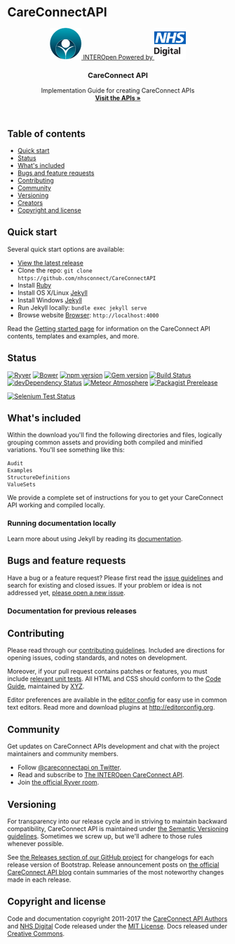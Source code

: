 # CareConnectAPI

<p align="center">
  <a href="https://v4-alpha.getbootstrap.com">
  	<img src="images/interopen.png" height=72> INTEROpen
  	Powered by
    <img src="images/logo.png" height=72>
  </a>

  <h3 align="center">CareConnect API</h3>

  <p align="center">
    Implementation Guide for creating CareConnect APIs
    <br>
    <a href="#"><strong>Visit the APIs &raquo;</strong></a>
  </p>
</p>

<br>

## Table of contents

- [Quick start](#quick-start)
- [Status](#status)
- [What's included](#whats-included)
- [Bugs and feature requests](#bugs-and-feature-requests)
- [Contributing](#contributing)
- [Community](#community)
- [Versioning](#versioning)
- [Creators](#creators)
- [Copyright and license](#copyright-and-license)

## Quick start

Several quick start options are available:

- [View the latest release]( )
- Clone the repo: `git clone https://github.com/nhsconnect/CareConnectAPI`
- Install [Ruby](https://www.ruby-lang.org/en/documentation/installation/#homebrew)
- Install OS X/Linux [Jekyll](https://jekyllrb.com/docs/installation/)
- Install Windows [Jekyll](https://jekyllrb.com/docs/windows/)
- Run Jekyll locally: `bundle exec jekyll serve`
- Browse website [Browser](http://localhost:4000): `http://localhost:4000`

Read the [Getting started page](#) for information on the CareConnect API contents, templates and examples, and more.

## Status

[![Ryver]()](https://interopen.ryver.com/)
[![Bower]()]()
[![npm version]()]()
[![Gem version]()]()
[![Build Status]()]( )
[![devDependency Status]()]( )
[![Meteor Atmosphere]()]()
[![Packagist Prerelease]()]()

[![Selenium Test Status]()]()

## What's included

Within the download you'll find the following directories and files, logically grouping common assets and providing both compiled and minified variations. You'll see something like this:

```
Audit
Examples
StructureDefinitions
ValueSets
```

We provide a complete set of instructions for you to get your CareConnect API working and compiled locally.

### Running documentation locally

Learn more about using Jekyll by reading its [documentation](https://jekyllrb.com/docs/home/).

## Bugs and feature requests

Have a bug or a feature request? Please first read the [issue guidelines](https://github.com/nhsconnect/CareConnectAPI/master/CONTRIBUTING.md#using-the-issue-tracker) and search for existing and closed issues. If your problem or idea is not addressed yet, [please open a new issue](https://github.com/nhsconnect/CareConnectAPI/issues/new).


### Documentation for previous releases



## Contributing

Please read through our [contributing guidelines](). Included are directions for opening issues, coding standards, and notes on development.

Moreover, if your pull request contains patches or features, you must include [relevant unit tests](). All HTML and CSS should conform to the [Code Guide](), maintained by [XYZ]().

Editor preferences are available in the [editor config]() for easy use in common text editors. Read more and download plugins at <http://editorconfig.org>.



## Community

Get updates on CareConnect APIs development and chat with the project maintainers and community members.

- Follow [@careconnectapi on Twitter](https://twitter.com/getbootstrap).
- Read and subscribe to [The INTEROpen CareConnect API](http://www.interopen.org/).
- Join [the official Ryver room](https://interopen.ryver.com/).


## Versioning

For transparency into our release cycle and in striving to maintain backward compatibility, CareConnect API is maintained under [the Semantic Versioning guidelines](http://semver.org/). Sometimes we screw up, but we'll adhere to those rules whenever possible.

See [the Releases section of our GitHub project](https://github.com/nhsconnect/CareConnectAPI/releases) for changelogs for each release version of Bootstrap. Release announcement posts on [the official CareConnect API blog](#) contain summaries of the most noteworthy changes made in each release.



## Copyright and license

Code and documentation copyright 2011-2017 the [CareConnect API Authors](#) and [NHS Digital](#) Code released under the [MIT License](#). Docs released under [Creative Commons](#).